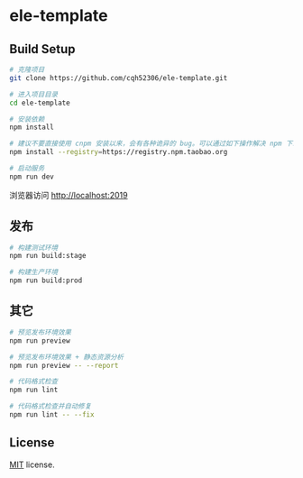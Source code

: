 <!--
 * @Descripttion:
 * @version:
 * @Author: caoqinghua
 * @Date: 2019-05-20 21:25:52
 * @LastEditors: caoqinghua
 * @LastEditTime: 2019-09-18 10:04:04
 -->

# ele-template

## Build Setup

```bash
# 克隆项目
git clone https://github.com/cqh52306/ele-template.git

# 进入项目目录
cd ele-template

# 安装依赖
npm install

# 建议不要直接使用 cnpm 安装以来，会有各种诡异的 bug。可以通过如下操作解决 npm 下载速度慢的问题
npm install --registry=https://registry.npm.taobao.org

# 启动服务
npm run dev
```

浏览器访问 [http://localhost:2019](http://localhost:2019)

## 发布

```bash
# 构建测试环境
npm run build:stage

# 构建生产环境
npm run build:prod
```

## 其它

```bash
# 预览发布环境效果
npm run preview

# 预览发布环境效果 + 静态资源分析
npm run preview -- --report

# 代码格式检查
npm run lint

# 代码格式检查并自动修复
npm run lint -- --fix
```

## License

[MIT](https://github.com/PanJiaChen/ele-template/blob/master/LICENSE) license.
